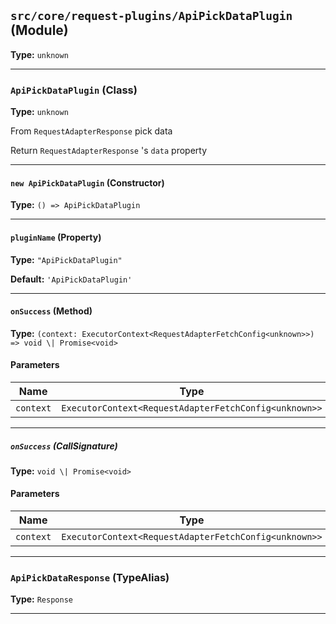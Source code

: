 ## `src/core/request-plugins/ApiPickDataPlugin` (Module)

**Type:** `unknown`

---

### `ApiPickDataPlugin` (Class)

**Type:** `unknown`

From
`RequestAdapterResponse`
pick data

Return
`RequestAdapterResponse`
's
`data`
property

---

#### `new ApiPickDataPlugin` (Constructor)

**Type:** `() => ApiPickDataPlugin`

---

#### `pluginName` (Property)

**Type:** `"ApiPickDataPlugin"`

**Default:** `'ApiPickDataPlugin'`

---

#### `onSuccess` (Method)

**Type:** `(context: ExecutorContext<RequestAdapterFetchConfig<unknown>>) => void \| Promise<void>`

#### Parameters

| Name      | Type                                                  | Optional | Default | Since | Deprecated | Description |
| --------- | ----------------------------------------------------- | -------- | ------- | ----- | ---------- | ----------- |
| `context` | `ExecutorContext<RequestAdapterFetchConfig<unknown>>` | ❌       | -       | -     | -          |             |

---

##### `onSuccess` (CallSignature)

**Type:** `void \| Promise<void>`

#### Parameters

| Name      | Type                                                  | Optional | Default | Since | Deprecated | Description |
| --------- | ----------------------------------------------------- | -------- | ------- | ----- | ---------- | ----------- |
| `context` | `ExecutorContext<RequestAdapterFetchConfig<unknown>>` | ❌       | -       | -     | -          |             |

---

### `ApiPickDataResponse` (TypeAlias)

**Type:** `Response`

---
